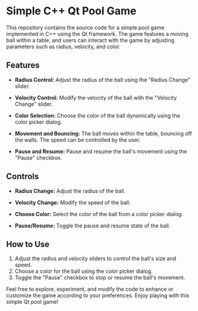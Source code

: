 # Simple C++ Qt Pool Game

This repository contains the source code for a simple pool game implemented in C++ using the Qt framework. The game features a moving ball within a table, and users can interact with the game by adjusting parameters such as radius, velocity, and color.

## Features

- **Radius Control:** Adjust the radius of the ball using the "Radius Change" slider.
  
- **Velocity Control:** Modify the velocity of the ball with the "Velocity Change" slider.

- **Color Selection:** Choose the color of the ball dynamically using the color picker dialog.

- **Movement and Bouncing:** The ball moves within the table, bouncing off the walls. The speed can be controlled by the user.

- **Pause and Resume:** Pause and resume the ball's movement using the "Pause" checkbox.

## Controls

- **Radius Change:** Adjust the radius of the ball.
  
- **Velocity Change:** Modify the speed of the ball.
  
- **Choose Color:** Select the color of the ball from a color picker dialog.
  
- **Pause/Resume:** Toggle the pause and resume state of the ball.

## How to Use

1. Adjust the radius and velocity sliders to control the ball's size and speed.
2. Choose a color for the ball using the color picker dialog.
3. Toggle the "Pause" checkbox to stop or resume the ball's movement.

Feel free to explore, experiment, and modify the code to enhance or customize the game according to your preferences. Enjoy playing with this simple Qt pool game!


